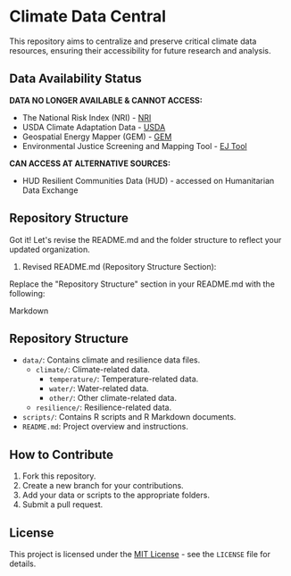# Climate Data Central

This repository aims to centralize and preserve critical climate data resources, ensuring their accessibility for future research and analysis.

## Data Availability Status

**DATA NO LONGER AVAILABLE & CANNOT ACCESS:**

* The National Risk Index (NRI) - [NRI](https://hazards.fema.gov/nri/)
* USDA Climate Adaptation Data - [USDA](https://www.usda.gov/topics/climate-solutions)
* Geospatial Energy Mapper (GEM) - [GEM](https://gem.anl.gov/)
* Environmental Justice Screening and Mapping Tool - [EJ Tool](https://envirodatagov.org/epa-removes-ejscreen-from-its-website/)

**CAN ACCESS AT ALTERNATIVE SOURCES:**

* HUD Resilient Communities Data (HUD) - accessed on Humanitarian Data Exchange

## Repository Structure

Got it! Let's revise the README.md and the folder structure to reflect your updated organization.

1. Revised README.md (Repository Structure Section):

Replace the "Repository Structure" section in your README.md with the following:

Markdown

## Repository Structure

* `data/`: Contains climate and resilience data files.
    * `climate/`: Climate-related data.
        * `temperature/`: Temperature-related data.
        * `water/`: Water-related data.
        * `other/`: Other climate-related data.
    * `resilience/`: Resilience-related data.
* `scripts/`: Contains R scripts and R Markdown documents.
* `README.md`: Project overview and instructions.

## How to Contribute

1.  Fork this repository.
2.  Create a new branch for your contributions.
3.  Add your data or scripts to the appropriate folders.
4.  Submit a pull request.

## License

This project is licensed under the [MIT License](LICENSE) - see the `LICENSE` file for details.

